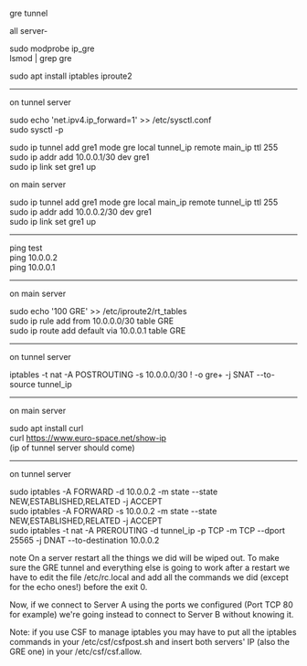 gre tunnel

all server-

sudo modprobe ip_gre  
lsmod | grep gre

sudo apt install iptables iproute2

-------------------------------------

on tunnel server

sudo echo 'net.ipv4.ip_forward=1' >> /etc/sysctl.conf  
sudo sysctl -p

sudo ip tunnel add gre1 mode gre local tunnel_ip remote main_ip ttl 255  
sudo ip addr add 10.0.0.1/30 dev gre1  
sudo ip link set gre1 up

on main server

sudo ip tunnel add gre1 mode gre local main_ip remote tunnel_ip ttl 255  
sudo ip addr add 10.0.0.2/30 dev gre1  
sudo ip link set gre1 up

--------------------------------------

ping test  
ping 10.0.0.2  
ping 10.0.0.1  

-----------------------

on main server

sudo echo '100 GRE' >> /etc/iproute2/rt_tables  
sudo ip rule add from 10.0.0.0/30 table GRE  
sudo ip route add default via 10.0.0.1 table GRE

-------------------------

on tunnel server

iptables -t nat -A POSTROUTING -s 10.0.0.0/30 ! -o gre+ -j SNAT --to-source tunnel_ip

---------------------

on main server

sudo apt install curl  
curl https://www.euro-space.net/show-ip  
(ip of tunnel server should come)

-------------------------

on tunnel server

sudo iptables -A FORWARD -d 10.0.0.2 -m state --state NEW,ESTABLISHED,RELATED -j ACCEPT  
sudo iptables -A FORWARD -s 10.0.0.2 -m state --state NEW,ESTABLISHED,RELATED -j ACCEPT  
sudo iptables -t nat -A PREROUTING -d tunnel_ip -p TCP -m TCP --dport 25565 -j DNAT --to-destination 10.0.0.2  

note
On a server restart all the things we did will be wiped out. To make sure the GRE tunnel and everything else is going to work after a restart we have to edit the file /etc/rc.local and add all the commands we did (except for the echo ones!) before the exit 0.

Now, if we connect to Server A using the ports we configured (Port TCP 80 for example) we're going instead to connect to Server B without knowing it.

Note: if you use CSF to manage iptables you may have to put all the iptables commands in your /etc/csf/csfpost.sh and insert both servers' IP (also the GRE one) in your /etc/csf/csf.allow.

 
